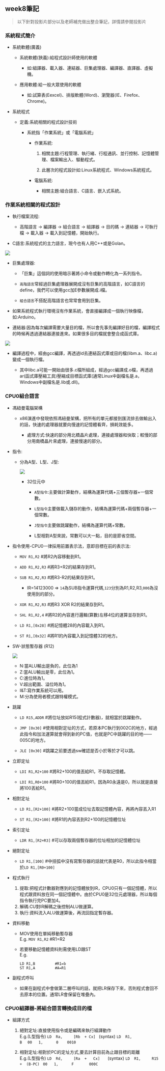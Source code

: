 ## week8筆記

> 以下針對投影片部分以及老師補充做出整合筆記，詳情請參閱投影片

### 系統程式簡介

* 系統軟體(廣義)

    * 系統軟體(狹義):給程式設計師使用的軟體

        * 如:組譯器、載入器、連結器、巨集處理器、編譯器、直譯器、虛擬機。

    * 應用軟體:給一般大眾使用的軟體

        * 如:試算表(Eexcel)、排版軟體(Word)、瀏覽器(IE、Firefox、Chrome)。

* 系統程式

    * 定義:系統相關的程式設計技術
    
        * 系統指「作業系統」或「電腦系統」

            * 作業系統:

                1. 相關主題:行程管理、執行緒、行程通訊、並行控制、記憶體管理、檔案輸出入、驅動程式。

                2. 此層次的程式設計如:Linux系統程式、Windows系統程式。

            * 電腦系統:
            
                * 相關主題:組合語言、C語言、嵌入式系統。

### 作業系統相關的程式設計

* 執行檔案流程:
    
    * 高階語言 → 編譯器 → 組合語言 → 組譯器 → 目的碼 → 連結器 → 可執行檔 → 載入器 → 載入到記憶體，開始執行。

* C語言:系統程式的主力語言，現今也有人用C++或是Golan。

![](https://github.com/ayd0122344/sp108b/blob/master/week8/Image/chart.jpg)

* 巨集處理器:

    * 「巨集」這個詞的使用暗示著將小命令或動作轉化為一系列指令。

    * `高階語言`常經過巨集處理器展開成沒有巨集的高階語言，如C語言的define，我們可以使用gcc加E參數展開成.i檔。

    * `組合語言`不搭配高階語言也常常會用到巨集。

* 如果系統程式執行環境沒有作業系統，會直接編譯成一個執行映像檔，如:Arduino。

* 連結器:因為每次編譯需要大量目的檔，所以會先事先編譯好目的檔，編譯程式的時候再透過連結器連接進來。如果很多目的檔就會整合成函式庫。

![](https://github.com/ayd0122344/sp108b/blob/master/week8/Image/GNU.jpg)

* 編譯過程中，經由gcc編譯，再透過ld去連結函式庫或目的檔(libm.a、libc.a)變成一個執行檔。

    * 其中libc.a可能一開始由很多.c檔所組成，經過gcc編譯成.o檔，再透過ar(函式庫壓縮工具)壓縮成目標函式庫(通常Linux中副檔名是.a，Windows中副檔名是.lib或.dll)。

### CPU0組合語言

* 馮紐曼電腦架構

    * x86演進中發現依照馮紐曼架構，把所有的單元都接到匯流排去做輸出入的話，快速的處理器就要向慢速的記憶體看齊，損耗效能多。

        * 處理方式:快速的部分用北橋晶片處理，連接處理器和快取；較慢的部分用南橋晶片來處理，連接慢速的部分。

* 指令: 

    * 分為A型、L型、J型:

        ![](https://github.com/ayd0122344/sp108b/blob/master/week8/Image/ALJ.jpg)

        * 32位元中
            * `A型指令`:主要做計算動作，結構為運算代碼+三個暫存器+一個常數。<br>
            * `L型指令`主要做載入儲存的動作，結構為運算代碼+兩個暫存器+一個常數。<br>
            * `J型指令`主要做跳躍動作，結構為運算代碼+常數。<br>
        
            * L型相對A型來說，常數可以大一點，目的是節省空間。

* 指令使用-CPU0一律採用前置表示法，意即目標在前的表示法:


    * ```MOV R1,R2```         #將R2內容移動到R1。<br>
    * ```ADD R1,R2,R3```          #將R3+R2的結果存到R1。<br>
    * ```SUB R1,R2,R3```          #將R3-R2的結果存到R1。<br>
        * IR=14123000 => `14`為SUB指令運算代碼,`123`分別為R1,R2,R3,`000`為沒使用到的部分。<br>
    * ```XOR R1,R2,R3```          #將R3 XOR R2的結果存到R1。<br>
    * ```SHL R1,R2,4```           #將R2的內容進行邏輯(算數)左移4位的運算並存到R1。<br>

    * ```LD R1,[0x28]```          #將記憶體28的內容載入到R1。

    * ```ST R1,[0x32]```          #將R1的內容載入到記憶體32的地方。

* SW-狀態暫存器 (R12)

    ![](https://github.com/ayd0122344/sp108b/blob/master/week8/Image/sw.jpg)

    * N:當ALU輸出是負的，此位為1<br>
    * Z:當ALU輸出是零，此位為1。<br>
    * C:進位時為1。<br>
    * V:超出範圍、溢位時為1。<br>
    * I&T:寫作業系統可以用。<br>
    * M:分為使用者模式跟特權模式。<br>

* 跳躍

    * ```LD R15,ADDR```       #將位址放如R15(程式計數器)，就相當於跳躍動作。

    * ```JMP [0x30]```        #使用相對定址的方式，若原本PC執行到002C的地方，經過此指令和加法運算就會得到新的PC值，也就是PC中跳躍的目的地——005C的地方。

    * ```JLE [0x30]```        #跳躍之前要透過sw確認是否小於等於才可以跳。

* 立即定址

    * ```LDI R1,R2+100```     #將R2+100的值丟給R1，不存取記憶體。

    * ```LDI R1,R0+100```     #將R0+100的值丟給R1，因為R0永遠是0，所以就是直接將100丟給R1。

* 相對定址

    * ```LD R1,[R2+100]```        #將R2+100當成位址去取記憶體內容，再將內容丟入R1

    * ```ST R1,[R2+100]```        #將R1的內容丟到R2+100的記憶體位址

* 索引定址

    * ```LDR R1,[R2+R3]```        #可以存取兩個暫存器的位址相加的記憶體位址

* 絕對定址

    * ```LD R1,[100]```         #中括弧中沒有寫暫存器的話就代表是R0，所以此指令相當於```LD R1,[R0+100]```

* 程式執行

    1. 提取:把程式計數器對應到的記憶體放到IR，CPU0只有一個記憶體，所以程式跟資料放在同一個記憶體中。由於CPU0是32位元處理器，所以每個指令執行完PC要加4。<br>
    2. 解碼:CU對IR解碼之後控制ALU做運算。<br>
    3. 執行:資料流入ALU做運算後，再流回指定暫存器。<br>

* 資料移動

    * MOV使用在單純移動暫存器<br>
        E.g. ```MOV R1,R2```        #R1=R2

    * 若要移動記憶體資料則需使用LD跟ST<br>
        E.g.
        ```
        LD R1,B         #R1=b
        ST R1,A         #A=R1
        ```
* 副程式呼叫

    * 如果在副程式中會做第二層呼叫的話，就把LR保存下來，否則程式會回不去原本的位置。通常LR會保留在堆疊內。

### CPU0組譯器-將組合語言轉換成目的檔

* 組譯方式

    1. 絕對定址:直接使用指令或是編碼來執行組譯動作<br>
    E.g.(L型指令)
    ```LD  Ra,     [Rb  + Cx] ``` (syntax)
    ```LD  R1,             B  ```
    ```00   1,      0    0010 ```

    2. 相對定址:相對於PC的定址方式,要去計算目前為止跟目標的距離<br>
    E.g.(L型指令)
    ```LD  Rd,     [Ra  +   Cx]   ``` (syntax)
    ```LD  R1,     R15  +  (B-PC) ```
    ```00   1,      F       000C  ```




    